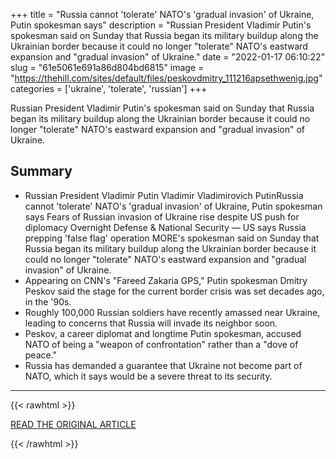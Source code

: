 +++
title = "Russia cannot 'tolerate' NATO's 'gradual invasion' of Ukraine, Putin spokesman says"
description = "Russian President Vladimir Putin's spokesman said on Sunday that Russia began its military buildup along the Ukrainian border because it could no longer \"tolerate\" NATO's eastward expansion and \"gradual invasion\" of Ukraine."
date = "2022-01-17 06:10:22"
slug = "61e5061e691a86d804bd6815"
image = "https://thehill.com/sites/default/files/peskovdmitry_111216apsethwenig.jpg"
categories = ['ukraine', 'tolerate', 'russian']
+++

Russian President Vladimir Putin's spokesman said on Sunday that Russia began its military buildup along the Ukrainian border because it could no longer \"tolerate\" NATO's eastward expansion and \"gradual invasion\" of Ukraine.

## Summary

- Russian President Vladimir Putin Vladimir Vladimirovich PutinRussia cannot 'tolerate' NATO's 'gradual invasion' of Ukraine, Putin spokesman says Fears of Russian invasion of Ukraine rise despite US push for diplomacy Overnight Defense & National Security — US says Russia prepping 'false flag' operation MORE's spokesman said on Sunday that Russia began its military buildup along the Ukrainian border because it could no longer "tolerate" NATO's eastward expansion and "gradual invasion" of Ukraine.
- Appearing on CNN's "Fareed Zakaria GPS," Putin spokesman Dmitry Peskov said the stage for the current border crisis was set decades ago, in the '90s.
- Roughly 100,000 Russian soldiers have recently amassed near Ukraine, leading to concerns that Russia will invade its neighbor soon.
- Peskov, a career diplomat and longtime Putin spokesman, accused NATO of being a "weapon of confrontation" rather than a "dove of peace."
- Russia has demanded a guarantee that Ukraine not become part of NATO, which it says would be a severe threat to its security.

---

{{< rawhtml >}}
  <p class="article-category">
    <a target="_blank" href="https://thehill.com/policy/international/russia/589957-russia-cannot-tolerate-natos-gradual-invasion-of-ukraine-putin">READ THE ORIGINAL ARTICLE</a>
  </p>
{{< /rawhtml >}}
